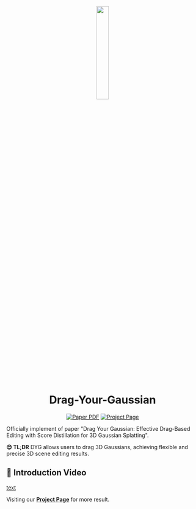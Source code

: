 <p align="center">
  <img width="25%" src="assets/a.png"/>
</p>

<p align="center">
<!--   <h1 align="center"><img height="100" src="https://github.com/imlixinyang/director3d-page/raw/master/assets/icon.ico"></h1> -->
  <h1 align="center"> Drag-Your-Gaussian</h1>
  <p align="center">
        <a href=""><img src='https://img.shields.io/badge/arXiv-DYG-red?logo=arxiv' alt='Paper PDF'></a>
        <a href='https://quyans.github.io/Drag-Your-Gaussian/'><img src='https://img.shields.io/badge/Project_Page-DYG-green' alt='Project Page'></a>
  </p>
  <p>Officially implement of paper "Drag Your Gaussian: Effective Drag-Based Editing with Score Distillation for 3D Gaussian Splatting".</p>

**😊 TL;DR**
DYG allows users to drag 3D Gaussians, achieving flexible and precise 3D scene editing results.


## 🎥 Introduction Video

[text](https://github.com/user-attachments/assets/dd392b1e-3acc-4745-a4f4-940d5d3f44b0)

Visiting our [**Project Page**](https://quyans.github.io/Drag-Your-Gaussian/) for more result.
